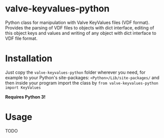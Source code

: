 # valve-keyvalues-python
Python class for manipulation with Valve KeyValues files (VDF format). Provides the parsing of VDF files to objects with dict interface, editing of this object keys and values and writing of any object with dict interface to VDF file format.

# Installation
Just copy the `valve-keyvalues-python` folder wherever you need, for example to your Python's site-packages: `<Python>/Lib/site-packages/` and then inside your program import the class by `from valve-keyvalues-python import KeyValues`

**Requires Python 3!**

# Usage

TODO
